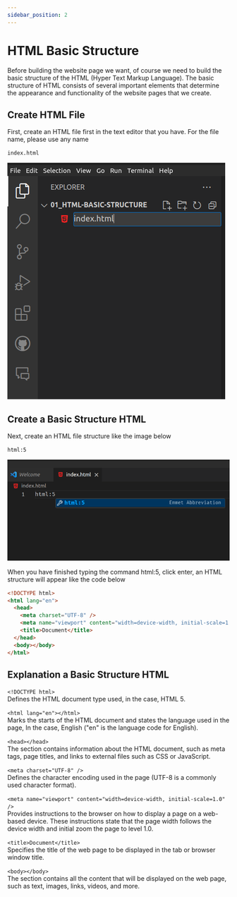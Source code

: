 ```yaml
---
sidebar_position: 2
---
```


# HTML Basic Structure

Before building the website page we want, of course we need to build the basic structure of the HTML (Hyper Text Markup Language). The basic structure of HTML consists of several important elements that determine the appearance and functionality of the website pages that we create.

## **Create HTML File**

First, create an HTML file first in the text editor that you have. For the file name, please use any name

```bash
index.html
```

![Docs Version Dropdown](./img/html-basic-structure/1.html-basic-structure.png)

## **Create a Basic Structure HTML**

Next, create an HTML file structure like the image below

```bash
html:5
```

![Docs Version Dropdown](./img/html-basic-structure/2.html-basic-structure.png)

When you have finished typing the command html:5, click enter, an HTML structure will appear like the code below

```html title="index.html"
<!DOCTYPE html>
<html lang="en">
  <head>
    <meta charset="UTF-8" />
    <meta name="viewport" content="width=device-width, initial-scale=1.0" />
    <title>Document</title>
  </head>
  <body></body>
</html>
```

## **Explanation a Basic Structure HTML**

`<!DOCTYPE html>` <br />
Defines the HTML document type used, in the case, HTML 5.

`<html lang="en"></html>` <br />
Marks the starts of the HTML document and states the language used in the page, In the case, English ("en" is the language code for English).

`<head></head>` <br />
The section contains information about the HTML document, such as meta tags,
page titles, and links to external files such as CSS or JavaScript.

`<meta charset="UTF-8" />` <br />
Defines the character encoding used in the page (UTF-8 is a commonly used
character format).

`<meta name="viewport" content="width=device-width, initial-scale=1.0" />` <br />
Provides instructions to the browser on how to display a page on a web-based
device. These instructions state that the page width follows the device width
and initial zoom the page to level 1.0.

`<title>Document</title>` <br />
Specifies the title of the web page to be displayed in the tab or browser window
title.

`<body></body>` <br />
The section contains all the content that will be displayed on the web page,
such as text, images, links, videos, and more.
